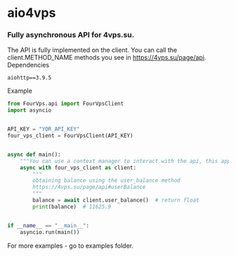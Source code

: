 # aio4vps
### Fully asynchronous API for 4vps.su. 
The API is fully implemented on the client. You can call the client.METHOD_NAME methods you see in https://4vps.su/page/api.
Dependencies
```
aiohttp==3.9.5
```

Example
```python
from FourVps.api import FourVpsClient
import asyncio


API_KEY = "YOR_API_KEY"
four_vps_client = FourVpsClient(API_KEY)


async def main():
    """You can use a context manager to interact with the api, this approach is most recommended."""
    async with four_vps_client as client:
        """
        obtaining balance using the user_balance method
        https://4vps.su/page/api#userBalance
        """
        balance = await client.user_balance()  # return float
        print(balance)  # 11625.9


if __name__ == "__main__":
    asyncio.run(main())

```

For more examples - go to examples folder.
